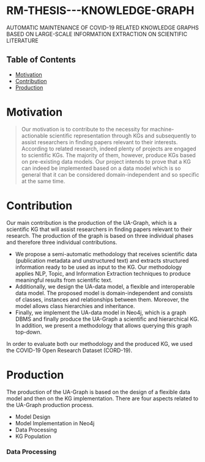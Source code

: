 # RM-THESIS---KNOWLEDGE-GRAPH
AUTOMATIC MAINTENANCE OF COVID-19 RELATED KNOWLEDGE GRAPHS BASED ON LARGE-SCALE INFORMATION EXTRACTION ON SCIENTIFIC LITERATURE

## Table of Contents
- [Motivation](#Motivation)
- [Contribution](#Contribution)
- [Production](#Production)

# Motivation

> Our motivation is to contribute to the necessity for machine-actionable scientific representation through KGs and subsequently to assist researchers in finding papers relevant to their interests. According to related research, indeed plenty of projects are engaged to scientific KGs. The majority of them, however, produce KGs based on pre-existing data models. Our project intends to prove that a KG can indeed be implemented based on a data model which is so general that it can be considered domain-independent and so specific at the same time.


# Contribution
Our main contribution is the production of the UA-Graph, which is a scientific KG that will assist researchers in finding papers relevant to their research. The production of the graph is based on three individual phases and therefore three individual contributions. <br />
- We propose a semi-automatic methodology that receives scientific data (publication metadata and unstructured text) and extracts structured information ready to be used as input to the KG. Our methodology applies NLP, Topic, and Information Extraction techniques to produce meaningful results from scientific text. <br />
- Additionally, we design the UA-data model, a flexible and interoperable data model. The proposed model is domain-independent and consists of classes, instances and relationships between them. Moreover, the model allows class hierarchies and inheritance.
- Finally, we implement the UA-data model in Neo4j, which is a graph DBMS and finally produce the UA-Graph a scientific and hierarchical KG. In addition, we present a methodology that allows querying this graph top-down. 

In order to evaluate both our methodology and the produced KG, we used the COVID-19 Open Research Dataset (CORD-19). 
> 

# Production 
The production of the UA-Graph is based on the design of a flexible data model and then on the KG implementation. There are four aspects related to the UA-Graph production process. 

- Model Design
- Model Implementation in Neo4j 
- Data Processing
- KG Population  

### Data Processing


